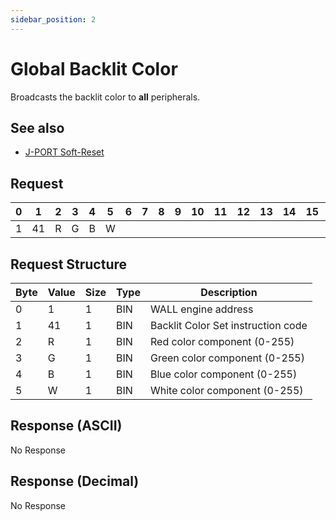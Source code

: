 ```yaml
---
sidebar_position: 2
---
```


# Global Backlit Color

Broadcasts the backlit color to **all** peripherals.

## See also
- [J-PORT Soft-Reset](../j-port/soft-reset.md)

## Request

| 0  | 1  | 2  | 3  | 4  | 5  | 6  | 7  | 8  | 9  | 10 | 11 | 12 | 13 | 14 | 15 | 16 | 17 | 18 | 19 | 20 | 21 | 22 | 23 | 24 | 25 | 26 | 27 | 28 | 29 | 30 | 31 |
|----|----|----|----|----|----|----|----|----|----|----|----|----|----|----|----|----|----|----|----|----|----|----|----|----|----|----|----|----|----|----|----|
| 1 | 41 |  R  | G |  B  |  W  |    |    |    |    |    |    |    |    |    |    |    |    |    |    |    |    |    |    |    |    |    |    |    |    |    |  |

## Request Structure

| Byte | Value | Size | Type | Description                          |
|------|-------|------|------|--------------------------------------|
| 0    | 1     | 1    | BIN  | WALL engine address                 |
| 1    | 41    | 1    | BIN  | Backlit Color Set instruction code  |
| 2    | R     | 1    | BIN  | Red color component (0-255)         |
| 3    | G     | 1    | BIN  | Green color component (0-255)       |
| 4    | B     | 1    | BIN  | Blue color component (0-255)        |
| 5    | W     | 1    | BIN  | White color component (0-255)       |

## Response (ASCII)

No Response

## Response (Decimal)

No Response